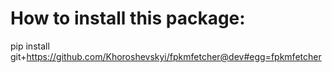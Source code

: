 # How to install this package:
pip install git+https://github.com/Khoroshevskyi/fpkmfetcher@dev#egg=fpkmfetcher
